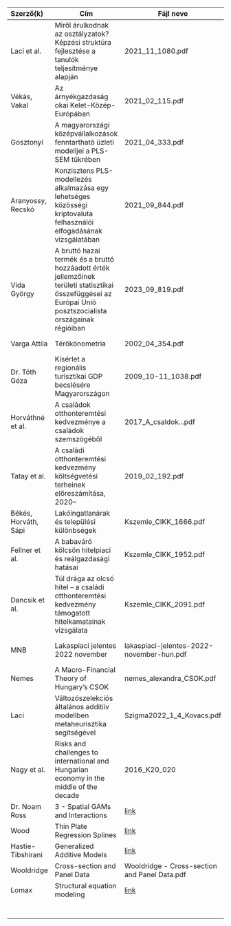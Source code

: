 
| Szerző(k) | Cím | Fájl neve | Modell/Téma |
| :--- | ---- | ---- | ---- |
| Laci et al. | Miről árulkodnak az osztályzatok? Képzési struktúra fejlesztése a tanulók teljesítménye alapján | 2021_11_1080.pdf | SEM |
| Vékás, Vakal | Az árnyékgazdaság okai Kelet-Közép-Európában | 2021_02_115.pdf | SEM |
| Gosztonyi | A magyarországi középvállalkozások fenntartható üzleti modelljei a PLS-SEM tükrében | 2021_04_333.pdf | SEM |
| Aranyossy, Recskó | Konzisztens PLS-modellezés alkalmazása egy lehetséges közösségi kriptovaluta felhasználói elfogadásának vizsgálatában | 2021_09_844.pdf | SEM |
| Vida György | A bruttó hazai termék és a bruttó hozzáadott érték jellemzőinek területi statisztikai összefüggései az Európai Unió posztszocialista országainak régióiban | 2023_09_819.pdf | SPLM |
| Varga Attila | Térökönometria | 2002_04_354.pdf | Területi autokorr |
| Dr. Tóth Géza | Kísérlet a regionális turisztikai GDP becslésére Magyarországon | 2009_10-11_1038.pdf | Területi autokorr |
| Horváthné et al. | A családok otthonteremtési kedvezménye a családok szemszögéből | 2017_A_csaldok...pdf | CSOK |
| Tatay et al. | A családi otthonteremtési kedvezmény költségvetési terheinek előreszámítása, 2020– | 2019_02_192.pdf | CSOK |
| Békés, Horváth, Sápi | Lakóingatlanárak és települési különbségek | Kszemle_CIKK_1666.pdf | Lakás |
| Fellner et al. | A babaváró kölcsön hitelpiaci és reálgazdasági hatásai | Kszemle_CIKK_1952.pdf | Babavaro |
| Dancsik et al. | Túl drága az olcsó hitel – a családi otthonteremtési kedvezmény támogatott hitelkamatainak vizsgálata | Kszemle_CIKK_2091.pdf | CSOK, babavaro |
| MNB | Lakaspiaci jelentes 2022 november | lakaspiaci-jelentes-2022-november-hun.pdf | CSOK, babavaro, lakas |
| Nemes | A Macro-Financial Theory of Hungary’s CSOK | nemes_alexandra_CSOK.pdf | CSOK |
| Laci | Változószelekciós általános additiív modellben metaheurisztika segítségével | Szigma2022_1_4_Kovacs.pdf | GAM |
| Nagy et al. | Risks and challenges to international and Hungarian economy in the middle of the decade | 2016_K20_020 | 2010-es evek gazdasagi kialatasai |
| Dr. Noam Ross | 3 - Spatial GAMs and Interactions | [link](https://noamross.github.io/gams-in-r-course/chapter3) | GAM |
| Wood | Thin Plate Regression Splines | [link](https://academic.oup.com/jrsssb/article/65/1/95/7110632) | GAM |
| Hastie-Tibshirani | Generalized Additive Models | [link](https://projecteuclid.org/journals/statistical-science/volume-1/issue-3/Generalized-Additive-Models/10.1214/ss/1177013604.full) | GAM |
| Wooldridge | Cross-section and Panel Data | Wooldridge - Cross-section and Panel Data.pdf | PLM |
| Lomax | Structural equation modeling | [link](https://www.researchgate.net/publication/279528592_Structural_equation_modeling) | SEM |
|  |  |  |  |
|  |  |  |  |
|  |  |  |  |
|  |  |  |  |
|  |  |  |  |
|  |  |  |  |
|  |  |  |  |
